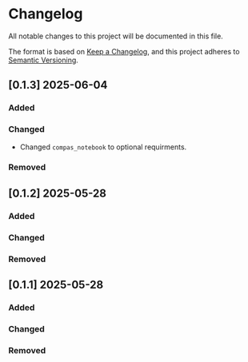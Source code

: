 # Changelog

All notable changes to this project will be documented in this file.

The format is based on [Keep a Changelog](https://keepachangelog.com/en/1.0.0/),
and this project adheres to [Semantic Versioning](https://semver.org/spec/v2.0.0.html).

## [0.1.3] 2025-06-04

### Added

### Changed

* Changed `compas_notebook` to optional requirments.

### Removed


## [0.1.2] 2025-05-28

### Added

### Changed

### Removed


## [0.1.1] 2025-05-28

### Added

### Changed

### Removed
